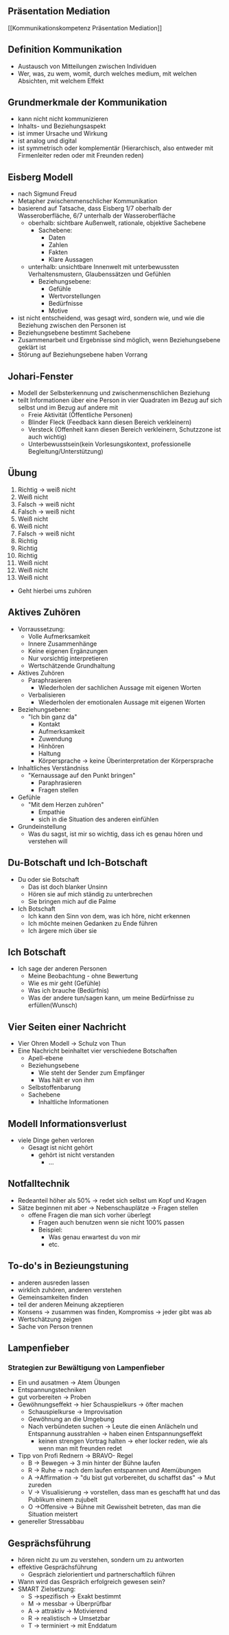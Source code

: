 ## Präsentation Mediation
[[Kommunikationskompetenz Präsentation Mediation]]
## Definition Kommunikation
- Austausch von Mitteilungen zwischen Individuen
- Wer, was, zu wem, womit, durch welches medium, mit welchen Absichten, mit welchem Effekt

## Grundmerkmale der Kommunikation
- kann nicht nicht kommunizieren
- Inhalts- und Beziehungsaspekt
- ist immer Ursache und Wirkung
- ist analog und digital
- ist symmetrisch oder komplementär (Hierarchisch, also entweder mit Firmenleiter reden oder mit Freunden reden)

## Eisberg Modell
- nach Sigmund Freud
- Metapher zwischenmenschlicher Kommunikation
- basierend auf Tatsache, dass Eisberg 1/7 oberhalb der Wasseroberfläche, 6/7 unterhalb der Wasseroberfläche
	- oberhalb: sichtbare Außenwelt, rationale, objektive Sachebene
		- Sachebene: 
			- Daten
			- Zahlen
			- Fakten
			- Klare Aussagen
	- unterhalb: unsichtbare Innenwelt mit unterbewussten Verhaltensmustern, Glaubenssätzen und Gefühlen
		- Beziehungsebene: 
			- Gefühle 
			- Wertvorstellungen
			- Bedürfnisse
			- Motive
- ist nicht entscheidend, was gesagt wird, sondern wie, und wie die Beziehung zwischen den Personen ist
- Beziehungsebene bestimmt Sachebene
- Zusammenarbeit und Ergebnisse sind möglich, wenn Beziehungsebene geklärt ist
- Störung auf Beziehungsebene haben Vorrang

## Johari-Fenster
- Modell der Selbsterkennung und zwischenmenschlichen Beziehung
- teilt Informationen über eine Person in vier Quadraten im Bezug auf sich selbst und im Bezug auf andere mit
	- Freie Aktivität (Öffentliche Personen)
	- Blinder Fleck (Feedback kann diesen Bereich verkleinern)
	- Versteck (Offenheit kann diesen Bereich verkleinern, Schutzzone ist auch wichtig)
	- Unterbewusstsein(kein Vorlesungskontext, professionelle Begleitung/Unterstützung)

## Übung
1. Richtig -> weiß nicht
2. Weiß nicht
3. Falsch -> weiß nicht
4. Falsch -> weiß nicht
5. Weiß nicht
6. Weiß nicht
7. Falsch -> weiß nicht
8. Richtig
9. Richtig
10. Richtig
11. Weiß nicht
12. Weiß nicht
13. Weiß nicht
- Geht hierbei ums zuhören

## Aktives Zuhören
- Vorraussetzung:
	- Volle Aufmerksamkeit
	- Innere Zusammenhänge
	- Keine eigenen Ergänzungen
	- Nur vorsichtig interpretieren
	- Wertschätzende Grundhaltung
- Aktives Zuhören
	- Paraphrasieren
		- Wiederholen der sachlichen Aussage mit eigenen Worten
	- Verbalisieren
		- Wiederholen der emotionalen Aussage mit eigenen Worten
- Beziehungsebene:
	- "Ich bin ganz da"
		- Kontakt
		- Aufmerksamkeit
		- Zuwendung
		- Hinhören
		- Haltung
		- Körpersprache -> keine Überinterpretation der Körpersprache
- Inhaltliches Verständniss
	- "Kernaussage auf den Punkt bringen"
		- Paraphrasieren
		- Fragen stellen
- Gefühle
	- "Mit dem Herzen zuhören"
		- Empathie
		- sich in die Situation des anderen einfühlen
- Grundeinstellung
	- Was du sagst, ist mir so wichtig, dass ich es genau hören und verstehen will

## Du-Botschaft und Ich-Botschaft
- Du oder sie Botschaft
	- Das ist doch blanker Unsinn
	- Hören sie auf mich ständig zu unterbrechen
	- Sie bringen mich auf die Palme
- Ich Botschaft
	- Ich kann den Sinn von dem, was ich höre, nicht erkennen
	- Ich möchte meinen Gedanken zu Ende führen
	- Ich ärgere mich über sie

## Ich Botschaft
- Ich sage der anderen Personen
	- Meine Beobachtung - ohne Bewertung
	- Wie es mir geht (Gefühle)
	- Was ich brauche (Bedürfnis)
	- Was der andere tun/sagen kann, um meine Bedürfnisse zu erfüllen(Wunsch)

## Vier Seiten einer Nachricht
- Vier Ohren Modell -> Schulz von Thun
- Eine Nachricht beinhaltet vier verschiedene Botschaften
	- Apell-ebene
	- Beziehungsebene
		- Wie steht der Sender zum Empfänger
		- Was hält er von ihm
	- Selbstoffenbarung 
	- Sachebene
		- Inhaltliche Informationen

## Modell Informationsverlust
- viele Dinge gehen verloren
	- Gesagt ist nicht gehört
		- gehört ist nicht verstanden
			- ...

## Notfalltechnik
- Redeanteil höher als 50% -> redet sich selbst um Kopf und Kragen
- Sätze beginnen mit aber -> Nebenschauplätze -> Fragen stellen
	- offene Fragen die man sich vorher überlegt
		- Fragen auch benutzen wenn sie nicht 100% passen
		- Beispiel:
			- Was genau erwartest du von mir
			- etc.

## To-do's in Bezieungstuning
- anderen ausreden lassen
- wirklich zuhören, anderen verstehen
- Gemeinsamkeiten finden
- teil der anderen Meinung akzeptieren
- Konsens -> zusammen was finden, Kompromiss -> jeder gibt was ab
- Wertschätzung zeigen
- Sache von Person trennen

## Lampenfieber
### Strategien zur Bewältigung von Lampenfieber
- Ein und ausatmen -> Atem Übungen 
- Entspannungstechniken
- gut vorbereiten -> Proben
- Gewöhnungseffekt -> hier Schauspielkurs -> öfter machen
	- Schauspielkurse -> Improvisation
	- Gewöhnung an die Umgebung
	- Nach verbündeten suchen -> Leute die einen Anlächeln und Entspannung ausstrahlen -> haben einen Entspannungseffekt
		- keinen strengen Vortrag halten -> eher locker reden, wie als wenn man mit freunden redet
- Tipp von Profi Rednern -> BRAVO- Regel
	- B -> Bewegen -> 3 min hinter der Bühne laufen
	- R -> Ruhe -> nach dem laufen entspannen und Atemübungen
	- A ->Affirmation -> "du bist gut vorbereitet, du schaffst das" -> Mut zureden
	- V -> Visualisierung -> vorstellen, dass man es geschafft hat und das Publikum einem zujubelt 
	- O ->Offensive -> Bühne mit Gewissheit betreten, das man die Situation meistert
- genereller Stressabbau

## Gesprächsführung
- hören nicht zu um zu verstehen, sondern um zu antworten
- effektive Gesprächsführung 
	- Gespräch zielorientiert und partnerschaftlich führen
- Wann wird das Gespräch erfolgreich gewesen sein?
- SMART Zielsetzung:
	- S ->spezifisch -> Exakt bestimmt
	- M -> messbar -> Überprüfbar
	- A -> attraktiv -> Motivierend
	- R -> realistisch -> Umsetzbar
	- T -> terminiert -> mit Enddatum

